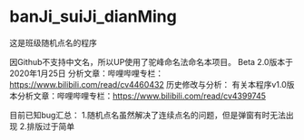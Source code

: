 # banJi_suiJi_dianMing
这是班级随机点名的程序

因Github不支持中文名，所以UP使用了驼峰命名法命名本项目。
Beta 2.0版本于2020年1月25日 分析文章：哔哩哔哩专栏：https://www.bilibili.com/read/cv4460432
历史修改与分析：
有关本程序v1.0版本分析文章：哔哩哔哩专栏：https://www.bilibili.com/read/cv4399745

目前已知bug汇总：
1.随机点名虽然解决了连续点名的问题，但是弹窗有时无法出现
2.排版过于简单
